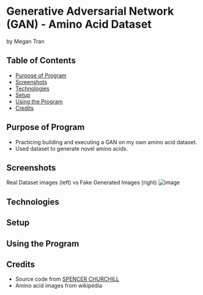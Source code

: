 # Generative Adversarial Network (GAN) - Amino Acid Dataset
by Megan Tran

## Table of Contents
* [Purpose of Program](#Purpose-of-program)
* [Screenshots](#screenshots)
* [Technologies](#technologies)
* [Setup](#setup)
* [Using the Program](#Using-the-Program)
* [Credits](#Credits)

## Purpose of Program

* Practicing building and executing a GAN on my own amino acid dataset.
* Used dataset to generate novel amino acids.

## Screenshots

Real Dataset images (left) vs Fake Generated Images (right)
![image](https://github.com/Sonicdaheghod/GAN_AminoAcids/assets/68253811/8579222e-88e2-49cd-bb8b-6ce607c2a70d)


## Technologies

## Setup

## Using the Program

## Credits

* Source code from [SPENCER CHURCHILL](https://www.kaggle.com/code/splcher/starter-anime-face-dataset)
* Amino acid images from wikipedia
